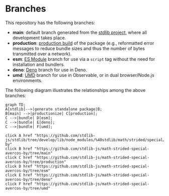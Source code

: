<!--

@license Apache-2.0

Copyright (c) 2022 The Stdlib Authors.

Licensed under the Apache License, Version 2.0 (the "License");
you may not use this file except in compliance with the License.
You may obtain a copy of the License at

    http://www.apache.org/licenses/LICENSE-2.0

Unless required by applicable law or agreed to in writing, software
distributed under the License is distributed on an "AS IS" BASIS,
WITHOUT WARRANTIES OR CONDITIONS OF ANY KIND, either express or implied.
See the License for the specific language governing permissions and
limitations under the License.

-->

# Branches

This repository has the following branches:

-   **main**: default branch generated from the [stdlib project][stdlib-url], where all development takes place.
-   **production**: [production build][production-url] of the package (e.g., reformatted error messages to reduce bundle sizes and thus the number of bytes transmitted over a network).
-   **esm**: [ES Module][esm-url] branch for use via a `script` tag without the need for installation and bundlers.
-   **deno**: [Deno][deno-url] branch for use in Deno.
-   **umd**: [UMD][umd-url] branch for use in Observable, or in dual browser/Node.js environments.

The following diagram illustrates the relationships among the above branches:

```mermaid
graph TD;
A[stdlib]-->|generate standalone package|B;
B[main] -->|productionize| C[production];
C -->|bundle| D[esm];
C -->|bundle| E[deno];
C -->|bundle| F[umd];

click A href "https://github.com/stdlib-js/stdlib/tree/develop/lib/node_modules/%40stdlib/math/strided/special/avercos-by"
click B href "https://github.com/stdlib-js/math-strided-special-avercos-by/tree/main"
click C href "https://github.com/stdlib-js/math-strided-special-avercos-by/tree/production"
click D href "https://github.com/stdlib-js/math-strided-special-avercos-by/tree/esm"
click E href "https://github.com/stdlib-js/math-strided-special-avercos-by/tree/deno"
click F href "https://github.com/stdlib-js/math-strided-special-avercos-by/tree/umd"
```

[stdlib-url]: https://github.com/stdlib-js/stdlib/tree/develop/lib/node_modules/%40stdlib/math/strided/special/avercos-by
[production-url]: https://github.com/stdlib-js/math-strided-special-avercos-by/tree/production
[deno-url]: https://github.com/stdlib-js/math-strided-special-avercos-by/tree/deno
[umd-url]: https://github.com/stdlib-js/math-strided-special-avercos-by/tree/umd
[esm-url]: https://github.com/stdlib-js/math-strided-special-avercos-by/tree/esm